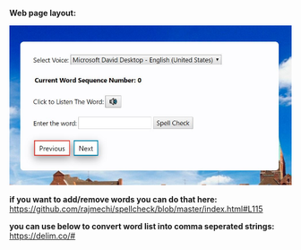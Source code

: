 **Web page layout:**

![Image of Yaktocat](images/layout.JPG)

**if you want to add/remove words you can do that here:**
https://github.com/rajmechi/spellcheck/blob/master/index.html#L115

**you can use below to convert word list into comma seperated strings:**
https://delim.co/#